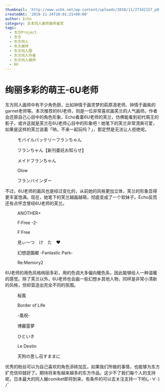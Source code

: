 ```yaml
---
thumbnail: 'http://www.uzkk.net/wp-content/uploads/2018/11/27342157_p0-1-825x510.jpg'
createdAt: '2018-11-24T10:01:21+00:00'
author: Echo
category: 日本同人画师画师鉴赏
tags:
  - 东方Project
  - 东方
  - 东方同人
  - 东方画师
  - 东方同人图
  - 东方同人作者
  - 东方同人画师
  - 6U
---
```


# 绚丽多彩的萌王-6U老师

东方同人画师中有不少角色厨，比如钟情于画灵梦的萩原凛老师、钟情于画紫的garnet老师等。本次推荐的6U老师，则是一位非常喜欢画芙兰的人气画师。作者会还原自己心目中的角色形象，Echo看着6U老师的芙兰，仿佛能看到初代萌王的影子，或许这就是芙兰在6U老师心目中的形象吧！她笔下的芙兰非常清爽可爱，如果是这样的芙兰说着「呐，不来一起玩吗？」，那定然是无法让人拒绝呢。

<figure>
  <img src="http://www.uzkk.net/wp-content/uploads/2018/11/55449244_p0.jpg" alt=""/>
  <figcaption>モバイルバッテリーフランちゃん</figcaption>
</figure>

<figure>
  <img src="http://www.uzkk.net/wp-content/uploads/2018/11/62834937_p0.jpg" alt=""/>
  <figcaption>フランちゃん【新刊委託お知らせ】</figcaption>
</figure>

<figure>
  <img src="http://www.uzkk.net/wp-content/uploads/2018/11/51799862_p0.jpg" alt=""/>
  <figcaption>メイドフランちゃん</figcaption>
</figure>

<figure>
  <img src="http://www.uzkk.net/wp-content/uploads/2018/11/53250292_p0.jpg" alt=""/>
  <figcaption>Glow</figcaption>
</figure>

<figure>
  <img src="http://www.uzkk.net/wp-content/uploads/2018/11/53236250_p0.jpg" alt=""/>
  <figcaption>フランバインダー</figcaption>
</figure>

不过，6U老师的画风也是经过变化的，从前她的风格更加立体，芙兰的形象显得更丰富饱满。现在，她笔下的芙兰越画越萌，彻底变成了一个软妹子。Echo反而还有点怀念曾经6U老师的芙兰。

<figure>
  <img src="http://www.uzkk.net/wp-content/uploads/2018/11/50255345_p0.jpg" alt=""/>
  <figcaption>ANOTHER+</figcaption>
</figure>

<figure>
  <img src="http://www.uzkk.net/wp-content/uploads/2018/11/22263224_p0.jpg" alt=""/>
  <figcaption>F:Free -2-</figcaption>
</figure>

<figure>
  <img src="http://www.uzkk.net/wp-content/uploads/2018/11/22217688_p0-1.jpg" alt=""/>
  <figcaption>F:Free</figcaption>
</figure>

<figure>
  <img src="http://www.uzkk.net/wp-content/uploads/2018/11/10349300_p0.jpg" alt=""/>
  <figcaption>見ぃ～つ　け　た　♥</figcaption>
</figure>

<figure>
  <img src="http://www.uzkk.net/wp-content/uploads/2018/11/32670635_p0.jpg" alt=""/>
  <figcaption>幻想遊園郷 -Fantastic Park-</figcaption>
</figure>

<figure>
  <img src="http://www.uzkk.net/wp-content/uploads/2018/11/27342157_p0-1.jpg" alt=""/>
  <figcaption>Re:Memory2</figcaption>
</figure>

6U老师的用色风格绚丽多彩，用的色调大多偏向暖色系，因此能够给人一种温暖的感觉。除了芙兰以外，6U老师也会画一些幻想乡其他人物，同样是非常小清新的风格，但却营造出完全不同的氛围。

<figure>
  <img src="http://www.uzkk.net/wp-content/uploads/2018/11/37612952_p0.jpg" alt=""/>
  <figcaption>桜風</figcaption>
</figure>

<figure>
  <img src="http://www.uzkk.net/wp-content/uploads/2018/11/32930078_p0-1.jpg" alt=""/>
  <figcaption>Border of Life</figcaption>
</figure>

<figure>
  <img src="http://www.uzkk.net/wp-content/uploads/2018/11/16318792_p0-1.jpg" alt=""/>
  <figcaption>-風祝-</figcaption>
</figure>

<figure>
  <img src="http://www.uzkk.net/wp-content/uploads/2018/11/22659045_p0.jpg" alt=""/>
  <figcaption>博麗霊夢</figcaption>
</figure>

<figure>
  <img src="http://www.uzkk.net/wp-content/uploads/2018/11/21428544_p0.jpg" alt=""/>
  <figcaption>ひといき</figcaption>
</figure>

<figure>
  <img src="http://www.uzkk.net/wp-content/uploads/2018/11/20637610_p0.jpg" alt=""/>
  <figcaption>Le Destin</figcaption>
</figure>

<figure>
  <img src="http://www.uzkk.net/wp-content/uploads/2018/11/6555638_p0.jpg" alt=""/>
  <figcaption>天狗の思し召すままに</figcaption>
</figure>

优秀的粉丝可以为自己喜欢的角色添砖加瓦，如果我们所做的事情，也能够为东方扩充信仰就好了。期待将来有越来越多的东方作品，这少不了我们每个人的支持呢，日本最大的同人展comiket即将到来，有条件的可以去关注支持一下哟(｡･∀･)ﾉﾞ

